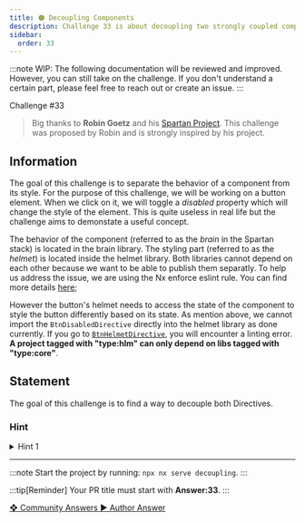 ```yaml
---
title: 🟠 Decoupling Components
description: Challenge 33 is about decoupling two strongly coupled components using Injection Token
sidebar:
  order: 33
---
```


:::note
WIP: The following documentation will be reviewed and improved. However, you can still take on the challenge. If you don't understand a certain part, please feel free to reach out or create an issue.
:::

<div class="chip">Challenge #33</div>

> Big thanks to **Robin Goetz** and his [Spartan Project](https://github.com/goetzrobin/spartan).
> This challenge was proposed by Robin and is strongly inspired by his project.

## Information

The goal of this challenge is to separate the behavior of a component from its style. For the purpose of this challenge, we will be working on a button element. When we click on it, we will toggle a _disabled_ property which will change the style of the element. This is quite useless in real life but the challenge aims to demonstate a useful concept.

The behavior of the component (referred to as the _brain_ in the Spartan stack) is located in the brain library. The styling part (referred to as the _helmet_) is located inside the helmet library. Both libraries cannot depend on each other because we want to be able to publish them separatly. To help us address the issue, we are using the Nx enforce eslint rule. You can find more details [here](https://nx.dev/core-features/enforce-module-boundaries);

However the button's helmet needs to access the state of the component to style the button differently based on its state. As mention above, we cannot import the `BtnDisabledDirective` directly into the helmet library as done currently. If you go to [`BtnHelmetDirective`](../../libs/decoupling/helmet/src/lib/btn-style.directive.ts), you will encounter a linting error. **A project tagged with "type:hlm" can only depend on libs tagged with "type:core"**.

## Statement

The goal of this challenge is to find a way to decouple both Directives.

### Hint

<details>
  <summary>Hint 1</summary>
  Carefully read the title of the challenge 😇
</details>

---

:::note
Start the project by running: `npx nx serve decoupling`.
:::

:::tip[Reminder]
Your PR title must start with <b>Answer:33</b>.
:::

<div class="article-footer">
  <a
    href="https://github.com/tomalaforge/angular-challenges/pulls?q=label%3A33+label%3Aanswer"
    alt="Decoupling Components community solutions">
    ❖ Community Answers
  </a>
  <a
    href='https://github.com/tomalaforge/angular-challenges/pulls?q=label%3A33+label%3A"answer+author"'
    alt="Decoupling Components solution author">
    ▶︎ Author Answer
  </a>
  </div>
